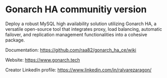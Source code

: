 # Gonarch HA communitiy version

Deploy a robust MySQL high availability solution utilizing Gonarch HA, a versatile open-source tool that integrates proxy, load balancing, automatic failover, and replication management functionalities into a cohesive package.

Documentation: https://github.com/raa82/gonarch_ha_ce/wiki

Website: https://www.gonarch.tech

Creator LinkedIn profile: https://www.linkedin.com/in/ralvarezaragon/
